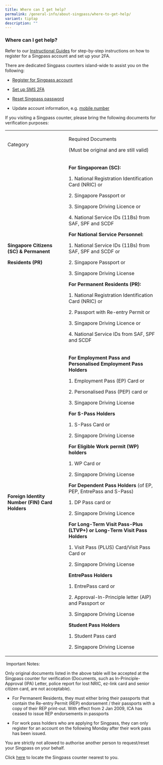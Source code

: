 ```yaml
---
title: Where can I get help?
permalink: /general-info/about-singpass/where-to-get-help/
variant: tiptap
description: ""
---
```

<h3>Where can I get help?</h3>
<p>Refer to our&nbsp;<a href="https://go.gov.sg/singpass-guides" rel="noopener" target="_blank"><u>Instructional Guides</u></a>&nbsp;for
step-by-step instructions on how to register for a Singpass account and
set up your 2FA.</p>
<p>There are dedicated Singpass counters island-wide to assist you on the
following:</p>
<ul data-tight="true" class="tight">
<li>
<p><a href="my-account/register-and-set-up/how-to-register/" rel="noopener noreferrer nofollow" target="_blank"><u>Register for Singpass account</u></a>
</p>
</li>
<li>
<p><a href="/security/2fa-two-factor-authentication/setup-sms-2fa/" rel="noopener noreferrer nofollow" target="_blank"><u>Set up SMS 2FA</u></a>
</p>
</li>
<li>
<p><a href="/my-account/trouble-logging-in/forgot-password/" rel="noopener noreferrer nofollow" target="_blank">Reset Singpass password</a>
</p>
</li>
<li>
<p>Update account information, e.g. <a href="/my-account/managing-my-singpass-account/change-mobile-number/" rel="noopener noreferrer nofollow" target="_blank">mobile number</a>
</p>
</li>
</ul>
<p>If you visiting a Singpass counter, please bring the following documents
for verification purposes:</p>
<table>
<tbody>
<tr>
<td rowspan="1" colspan="1">
<p>Category</p>
</td>
<td rowspan="1" colspan="1">
<p>Required Documents</p>
<p>(Must be original and are still valid)</p>
</td>
</tr>
<tr>
<td rowspan="1" colspan="1">
<p><strong>Singapore Citizens (SC) &amp; Permanent</strong>
</p>
<p><strong>Residents (PR)</strong>
</p>
</td>
<td rowspan="1" colspan="1">
<p><strong>For Singaporean (SC):</strong>
</p>
<p>1. National Registration Identification Card (NRIC) or</p>
<p>2. Singapore Passport or</p>
<p>3. Singapore Driving Licence or</p>
<p>4. National Service IDs (11Bs) from SAF, SPF and SCDF</p>
<p><strong>For National Service Personnel:</strong>
</p>
<p>1. National Service IDs (11Bs) from SAF, SPF and SCDF or</p>
<p>2. Singapore Passport or</p>
<p>3. Singapore Driving License</p>
<p><strong>For Permanent Residents (PR):</strong>
</p>
<p>1. National Registration Identification Card (NRIC) or</p>
<p>2. Passport with Re-entry Permit or</p>
<p>3. Singapore Driving Licence or</p>
<p>4. National Service IDs from SAF, SPF and SCDF</p>
</td>
</tr>
<tr>
<td rowspan="1" colspan="1">
<p><strong>Foreign Identity Number (FIN) Card Holders</strong>
</p>
</td>
<td rowspan="1" colspan="1">
<p><strong>For Employment Pass and Personalised Employment Pass Holders</strong>
</p>
<p>1. Employment Pass (EP) Card or</p>
<p>2. Personalised Pass (PEP) card or</p>
<p>3. Singapore Driving License</p>
<p><strong>For S-Pass Holders</strong>
</p>
<p>1. S-Pass Card or</p>
<p>2. Singapore Driving License</p>
<p><strong>For Eligible Work permit (WP) holders</strong>
</p>
<p>1. WP Card or</p>
<p>2. Singapore Driving License</p>
<p><strong>For Dependent Pass Holders </strong>(of EP, PEP, EntrePass and
S-Pass)</p>
<p>1. DP Pass card or</p>
<p>2. Singapore Driving Licence</p>
<p><strong>For Long-Term Visit Pass-Plus (LTVP+) or Long-Term Visit Pass Holders</strong>
</p>
<p>1. Visit Pass (PLUS) Card/Visit Pass Card or</p>
<p>2. Singapore Driving License</p>
<p><strong>EntrePass Holders</strong>
</p>
<p>1. EntrePass card or</p>
<p>2. Approval-In-Principle letter (AIP) and Passport or</p>
<p>3. Singapore Driving License</p>
<p><strong>Student Pass Holders</strong>
</p>
<p>1. Student Pass card</p>
<p>2. Singapore Driving License</p>
</td>
</tr>
</tbody>
</table>
<p>&nbsp;Important Notes:</p>
<p>Only original documents listed in the above table will be accepted at
the Singpass counter for verification (Documents, such as In-Principle-
Approval (IPA) Letter, police report for lost NRIC, ez-link card and senior
citizen card, are not acceptable).</p>
<ul data-tight="true" class="tight">
<li>
<p>For Permanent Residents, they must either bring their passports that contain
the Re-entry Permit (REP) endorsement / their passports with a copy of
their REP print-out. With effect from 2 Jan 2009, ICA has ceased to issue
REP endorsements in passports</p>
</li>
<li>
<p>For work pass holders who are applying for Singpass, they can only register
for an account on the following Monday after their work pass has been issued.</p>
</li>
</ul>
<p>You are strictly not allowed to authorise another person to request/reset
your Singpass on your behalf.</p>
<p>Click&nbsp;<a href="https://go.gov.sg/singpass-counters" rel="noopener" target="_blank"><u>here</u></a>&nbsp;to
locate the Singpass counter nearest to you.&nbsp;</p>